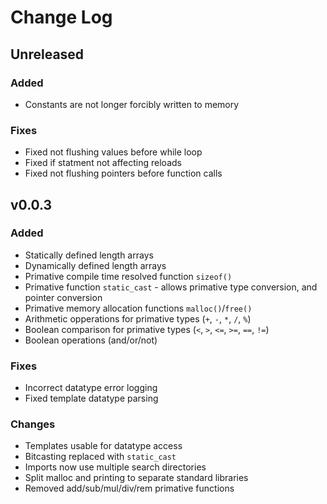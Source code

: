 # Change Log

## Unreleased

### Added

+ Constants are not longer forcibly written to memory

### Fixes

+ Fixed not flushing values before while loop
+ Fixed if statment not affecting reloads
+ Fixed not flushing pointers before function calls

## v0.0.3

### Added

+ Statically defined length arrays
+ Dynamically defined length arrays
+ Primative compile time resolved function ``sizeof()``
+ Primative function ``static_cast`` - allows primative type conversion, and pointer conversion
+ Primative memory allocation functions ``malloc()``/``free()``
+ Arithmetic opperations for primative types (``+``, ``-``, ``*``, ``/``, ``%``)
+ Boolean comparison for primative types (``<``, ``>``, ``<=``, ``>=``, ``==``, ``!=``)
+ Boolean operations (and/or/not)

### Fixes

+ Incorrect datatype error logging
+ Fixed template datatype parsing

### Changes

+ Templates usable for datatype access
+ Bitcasting replaced with ``static_cast``
+ Imports now use multiple search directories
+ Split malloc and printing to separate standard libraries
+ Removed add/sub/mul/div/rem primative functions